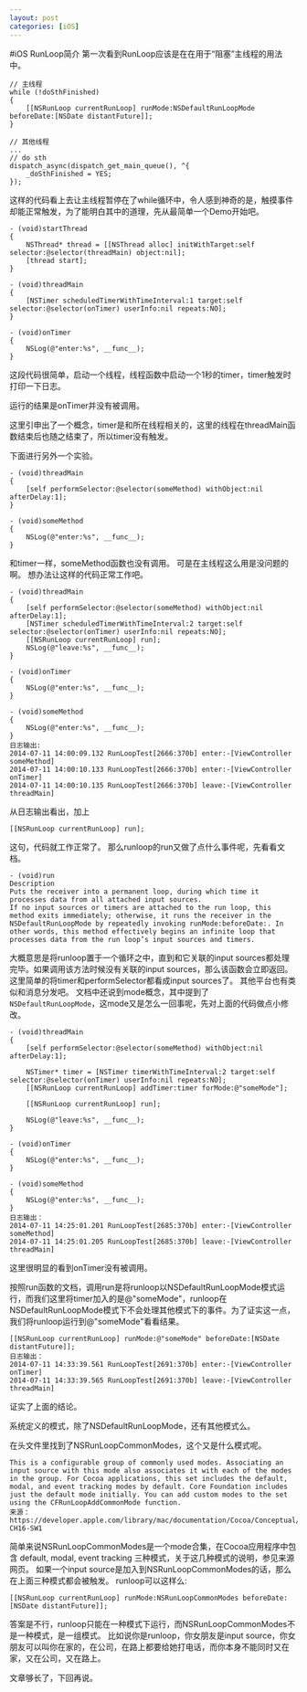 ```yaml
---
layout: post
categories: [iOS]
---
```

#iOS RunLoop简介
第一次看到RunLoop应该是在在用于“阻塞”主线程的用法中。

```
// 主线程
while (!doSthFinished)
{
    [[NSRunLoop currentRunLoop] runMode:NSDefaultRunLoopMode beforeDate:[NSDate distantFuture]];
}

// 其他线程
...
// do sth
dispatch_async(dispatch_get_main_queue(), ^{
    _doSthFinished = YES;
});
```
这样的代码看上去让主线程暂停在了while循环中，令人感到神奇的是，触摸事件却能正常触发，为了能明白其中的道理，先从最简单一个Demo开始吧。

```
- (void)startThread
{
    NSThread* thread = [[NSThread alloc] initWithTarget:self selector:@selector(threadMain) object:nil];
    [thread start];
}

- (void)threadMain
{
    [NSTimer scheduledTimerWithTimeInterval:1 target:self selector:@selector(onTimer) userInfo:nil repeats:NO];
}

- (void)onTimer
{
    NSLog(@"enter:%s", __func__);
}
```
这段代码很简单，启动一个线程，线程函数中启动一个1秒的timer，timer触发时打印一下日志。

运行的结果是onTimer并没有被调用。

这里引申出了一个概念，timer是和所在线程相关的，这里的线程在threadMain函数结束后也随之结束了，所以timer没有触发。

下面进行另外一个实验。

```
- (void)threadMain
{
    [self performSelector:@selector(someMethod) withObject:nil afterDelay:1];
}

- (void)someMethod
{
    NSLog(@"enter:%s", __func__);
}
```
和timer一样，someMethod函数也没有调用。
可是在主线程这么用是没问题的啊。
想办法让这样的代码正常工作吧。

```
- (void)threadMain
{
    [self performSelector:@selector(someMethod) withObject:nil afterDelay:1];
    [NSTimer scheduledTimerWithTimeInterval:2 target:self selector:@selector(onTimer) userInfo:nil repeats:NO];
    [[NSRunLoop currentRunLoop] run];
    NSLog(@"leave:%s", __func__);
}

- (void)onTimer
{
    NSLog(@"enter:%s", __func__);
}

- (void)someMethod
{
    NSLog(@"enter:%s", __func__);
}
日志输出:
2014-07-11 14:00:09.132 RunLoopTest[2666:370b] enter:-[ViewController someMethod]
2014-07-11 14:00:10.133 RunLoopTest[2666:370b] enter:-[ViewController onTimer]
2014-07-11 14:00:10.135 RunLoopTest[2666:370b] leave:-[ViewController threadMain]
```
从日志输出看出，加上

```
[[NSRunLoop currentRunLoop] run];
```
这句，代码就工作正常了。
那么runloop的run又做了点什么事件呢，先看看文档。

```
- (void)run
Description 
Puts the receiver into a permanent loop, during which time it processes data from all attached input sources.
If no input sources or timers are attached to the run loop, this method exits immediately; otherwise, it runs the receiver in the NSDefaultRunLoopMode by repeatedly invoking runMode:beforeDate:. In other words, this method effectively begins an infinite loop that processes data from the run loop’s input sources and timers.
```
大概意思是将runloop置于一个循环之中，直到和它关联的input sources都处理完毕。如果调用该方法时候没有关联的input sources，那么该函数会立即返回。
这里简单的将timer和performSelector都看成input sources了。
其他平台也有类似和消息分发吧。
文档中还说到mode概念，其中提到了`NSDefaultRunLoopMode`，这mode又是怎么一回事呢，先对上面的代码做点小修改。
```
- (void)threadMain
{
    [self performSelector:@selector(someMethod) withObject:nil afterDelay:1];
    
    NSTimer* timer = [NSTimer timerWithTimeInterval:2 target:self selector:@selector(onTimer) userInfo:nil repeats:NO];
    [[NSRunLoop currentRunLoop] addTimer:timer forMode:@"someMode"];

    [[NSRunLoop currentRunLoop] run];
    
    NSLog(@"leave:%s", __func__);
}

- (void)onTimer
{
    NSLog(@"enter:%s", __func__);
}

- (void)someMethod
{
    NSLog(@"enter:%s", __func__);
}
日志输出：
2014-07-11 14:25:01.201 RunLoopTest[2685:370b] enter:-[ViewController someMethod]
2014-07-11 14:25:01.205 RunLoopTest[2685:370b] leave:-[ViewController threadMain]
```
这里很明显的看到onTimer没有被调用。

按照run函数的文档，调用run是将runloop以NSDefaultRunLoopMode模式运行，而我们这里将timer加入的是@"someMode"，runloop在NSDefaultRunLoopMode模式下不会处理其他模式下的事件。为了证实这一点，我们将runloop运行到@"someMode"看看结果。

```
[[NSRunLoop currentRunLoop] runMode:@"someMode" beforeDate:[NSDate distantFuture]];
日志输出：
2014-07-11 14:33:39.561 RunLoopTest[2691:370b] enter:-[ViewController onTimer]
2014-07-11 14:33:39.565 RunLoopTest[2691:370b] leave:-[ViewController threadMain]
```
证实了上面的结论。

系统定义的模式，除了NSDefaultRunLoopMode，还有其他模式么。

在头文件里找到了NSRunLoopCommonModes，这个又是什么模式呢。

```
This is a configurable group of commonly used modes. Associating an input source with this mode also associates it with each of the modes in the group. For Cocoa applications, this set includes the default, modal, and event tracking modes by default. Core Foundation includes just the default mode initially. You can add custom modes to the set using the CFRunLoopAddCommonMode function.
来源：
https://developer.apple.com/library/mac/documentation/Cocoa/Conceptual/Multithreading/RunLoopManagement/RunLoopManagement.html#//apple_ref/doc/uid/10000057i-CH16-SW1
```
简单来说NSRunLoopCommonModes是一个mode合集，在Cocoa应用程序中包含 default, modal,  event tracking 三种模式，关于这几种模式的说明，参见来源网页。
如果一个input source是加入到NSRunLoopCommonModes的话，那么在上面三种模式都会被触发。
runloop可以这样么:
```
[[NSRunLoop currentRunLoop] runMode:NSRunLoopCommonModes beforeDate:[NSDate distantFuture]];
```
答案是不行，runloop只能在一种模式下运行，而NSRunLoopCommonModes不是一种模式，是一组模式。
比如说你是runloop，你女朋友是input source，你女朋友可以叫你在家的，在公司，在路上都要给她打电话，而你本身不能同时又在家，又在公司，又在路上。

文章够长了，下回再说。

